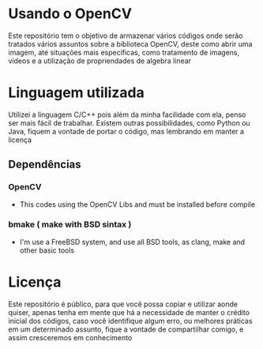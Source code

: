 # Usando o OpenCV

Este repositório tem o objetivo de armazenar vários códigos onde serão tratados vários assuntos sobre a biblioteca OpenCV, deste como abrir uma imagem, até situações mais específicas, como tratamento de imagens, vídeos e a utilização de propriendades de algebra linear

# Linguagem utilizada

Utilizei a linguagem C/C++ pois além da minha facilidade com ela, penso ser mais fácil de trabalhar.  Existem outras possibilidades, como Python ou Java, fiquem a vontade de portar o código, mas lembrando em manter a licença

## Dependências

### OpenCV
- This codes using the OpenCV Libs and must be installed before compile

### bmake	( make with BSD sintax )
- I'm use a FreeBSD system, and use all BSD tools, as clang, make and other basic tools


# Licença

Este repositório é público, para que você possa copiar e utilizar aonde quiser, apenas tenha em mente que há a necessidade de manter o crédito inicial dos códigos, caso você identifique algum erro, ou melhores práticas em um determinado assunto, fique a vontade de compartilhar comigo, e assim cresceremos em conhecimento

